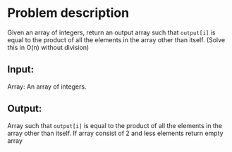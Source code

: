 # Problem description
Given an array of integers, return an output array such that `output[i]` is equal to the product of all 
the elements in the array other than itself. (Solve this in O(n) without division)

## Input:

Array: An array of integers.

## Output:

Array such that `output[i]` is equal to the product of all
the elements in the array other than itself. 
If array consist of 2 and less elements return empty array 